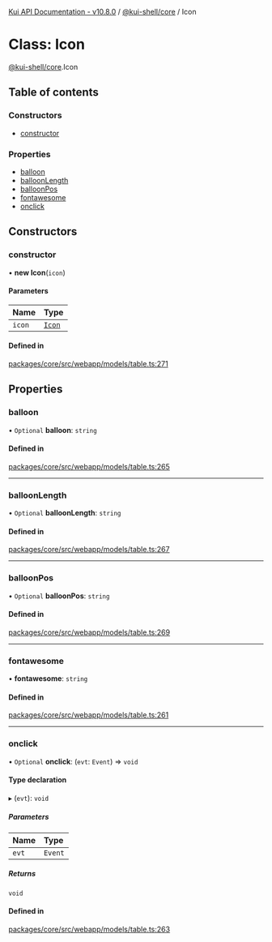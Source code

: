 [Kui API Documentation - v10.8.0](../README.md) / [@kui-shell/core](../modules/kui_shell_core.md) / Icon

# Class: Icon

[@kui-shell/core](../modules/kui_shell_core.md).Icon

## Table of contents

### Constructors

- [constructor](kui_shell_core.Icon.md#constructor)

### Properties

- [balloon](kui_shell_core.Icon.md#balloon)
- [balloonLength](kui_shell_core.Icon.md#balloonlength)
- [balloonPos](kui_shell_core.Icon.md#balloonpos)
- [fontawesome](kui_shell_core.Icon.md#fontawesome)
- [onclick](kui_shell_core.Icon.md#onclick)

## Constructors

### constructor

• **new Icon**(`icon`)

#### Parameters

| Name   | Type                             |
| :----- | :------------------------------- |
| `icon` | [`Icon`](kui_shell_core.Icon.md) |

#### Defined in

[packages/core/src/webapp/models/table.ts:271](https://github.com/mra-ruiz/kui/blob/76908b178/packages/core/src/webapp/models/table.ts#L271)

## Properties

### balloon

• `Optional` **balloon**: `string`

#### Defined in

[packages/core/src/webapp/models/table.ts:265](https://github.com/mra-ruiz/kui/blob/76908b178/packages/core/src/webapp/models/table.ts#L265)

---

### balloonLength

• `Optional` **balloonLength**: `string`

#### Defined in

[packages/core/src/webapp/models/table.ts:267](https://github.com/mra-ruiz/kui/blob/76908b178/packages/core/src/webapp/models/table.ts#L267)

---

### balloonPos

• `Optional` **balloonPos**: `string`

#### Defined in

[packages/core/src/webapp/models/table.ts:269](https://github.com/mra-ruiz/kui/blob/76908b178/packages/core/src/webapp/models/table.ts#L269)

---

### fontawesome

• **fontawesome**: `string`

#### Defined in

[packages/core/src/webapp/models/table.ts:261](https://github.com/mra-ruiz/kui/blob/76908b178/packages/core/src/webapp/models/table.ts#L261)

---

### onclick

• `Optional` **onclick**: (`evt`: `Event`) => `void`

#### Type declaration

▸ (`evt`): `void`

##### Parameters

| Name  | Type    |
| :---- | :------ |
| `evt` | `Event` |

##### Returns

`void`

#### Defined in

[packages/core/src/webapp/models/table.ts:263](https://github.com/mra-ruiz/kui/blob/76908b178/packages/core/src/webapp/models/table.ts#L263)
